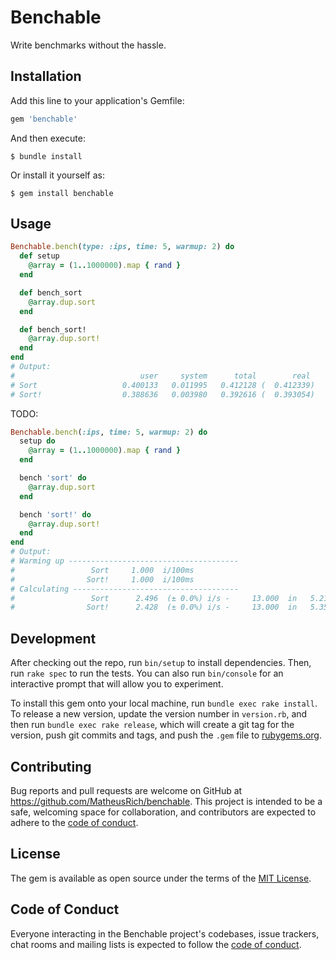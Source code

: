 # Benchable

Write benchmarks without the hassle.

## Installation

Add this line to your application's Gemfile:

```ruby
gem 'benchable'
```

And then execute:

    $ bundle install

Or install it yourself as:

    $ gem install benchable

## Usage

```ruby
Benchable.bench(type: :ips, time: 5, warmup: 2) do
  def setup
    @array = (1..1000000).map { rand }
  end

  def bench_sort
    @array.dup.sort 
  end

  def bench_sort!
    @array.dup.sort!
  end
end
# Output:
#                            user     system      total        real
# Sort                   0.400133   0.011995   0.412128 (  0.412339)
# Sort!                  0.388636   0.003980   0.392616 (  0.393054)
```

TODO:
```ruby
Benchable.bench(:ips, time: 5, warmup: 2) do
  setup do
    @array = (1..1000000).map { rand }
  end

  bench 'sort' do
    @array.dup.sort 
  end

  bench 'sort!' do
    @array.dup.sort!
  end
end
# Output:
# Warming up --------------------------------------
#                 Sort     1.000  i/100ms
#                Sort!     1.000  i/100ms
# Calculating -------------------------------------
#                 Sort      2.496  (± 0.0%) i/s -     13.000  in   5.210732s
#                Sort!      2.428  (± 0.0%) i/s -     13.000  in   5.358355s
```

## Development

After checking out the repo, run `bin/setup` to install dependencies. Then, run `rake spec` to run the tests. You can also run `bin/console` for an interactive prompt that will allow you to experiment.

To install this gem onto your local machine, run `bundle exec rake install`. To release a new version, update the version number in `version.rb`, and then run `bundle exec rake release`, which will create a git tag for the version, push git commits and tags, and push the `.gem` file to [rubygems.org](https://rubygems.org).

## Contributing

Bug reports and pull requests are welcome on GitHub at https://github.com/MatheusRich/benchable. This project is intended to be a safe, welcoming space for collaboration, and contributors are expected to adhere to the [code of conduct](https://github.com/MatheusRich/benchable/blob/master/CODE_OF_CONDUCT.md).


## License

The gem is available as open source under the terms of the [MIT License](https://opensource.org/licenses/MIT).

## Code of Conduct

Everyone interacting in the Benchable project's codebases, issue trackers, chat rooms and mailing lists is expected to follow the [code of conduct](https://github.com/MatheusRich/benchable/blob/master/CODE_OF_CONDUCT.md).
